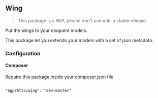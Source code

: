 
## Wing

> This package is a WIP, please don't use until a stable release.

Put the wings to your eloquent models.

This package let you extends your models with a set of json metadata.

### Configuration

#### Composer

Require this package inside your composer.json file

```composer

"agpretto/wing": "dev-master"

```
